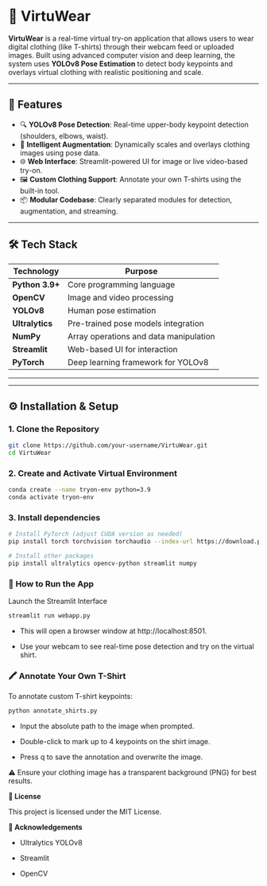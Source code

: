 # 👕 VirtuWear

**VirtuWear** is a real-time virtual try-on application that allows users to wear digital clothing (like T-shirts) through their webcam feed or uploaded images. Built using advanced computer vision and deep learning, the system uses **YOLOv8 Pose Estimation** to detect body keypoints and overlays virtual clothing with realistic positioning and scale.

---

## 🚀 Features

- 🔍 **YOLOv8 Pose Detection**: Real-time upper-body keypoint detection (shoulders, elbows, waist).
- 🧠 **Intelligent Augmentation**: Dynamically scales and overlays clothing images using pose data.
- 🌐 **Web Interface**: Streamlit-powered UI for image or live video-based try-on.
- 🖼️ **Custom Clothing Support**: Annotate your own T-shirts using the built-in tool.
- 📦 **Modular Codebase**: Clearly separated modules for detection, augmentation, and streaming.

---

## 🛠️ Tech Stack

| Technology        | Purpose                                |
|-------------------|----------------------------------------|
| **Python 3.9+**    | Core programming language              |
| **OpenCV**         | Image and video processing             |
| **YOLOv8**         | Human pose estimation                  |
| **Ultralytics**    | Pre-trained pose models integration    |
| **NumPy**          | Array operations and data manipulation |
| **Streamlit**      | Web-based UI for interaction           |
| **PyTorch**        | Deep learning framework for YOLOv8     |

---


---

## ⚙️ Installation & Setup

### 1. Clone the Repository

```bash
git clone https://github.com/your-username/VirtuWear.git
cd VirtuWear
````
### 2. Create and Activate Virtual Environment
````bash
conda create --name tryon-env python=3.9
conda activate tryon-env
````
### 3. Install dependencies
````bash
# Install PyTorch (adjust CUDA version as needed)
pip install torch torchvision torchaudio --index-url https://download.pytorch.org/whl/cu118

# Install other packages
pip install ultralytics opencv-python streamlit numpy
````
### 🧪 How to Run the App
Launch the Streamlit Interface
````bash
streamlit run webapp.py
````
* This will open a browser window at http://localhost:8501.

* Use your webcam to see real-time pose detection and try on the virtual shirt.

### 🖍️ Annotate Your Own T-Shirt
To annotate custom T-shirt keypoints:
```bash
python annotate_shirts.py
````
* Input the absolute path to the image when prompted.

* Double-click to mark up to 4 keypoints on the shirt image.

* Press q to save the annotation and overwrite the image.

⚠️ Ensure your clothing image has a transparent background (PNG) for best results.



**📄 License**

This project is licensed under the MIT License.


**🙏 Acknowledgements**

* Ultralytics YOLOv8

* Streamlit

* OpenCV



